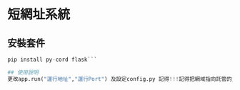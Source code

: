 # 短網址系統

## 安裝套件
```python
pip install py-cord flask``` 

## 使用說明
更改app.run("運行地址","運行Port") 及設定config.py 記得!!!記得把網域指向託管的主機(有網域問題請洽託管商)
